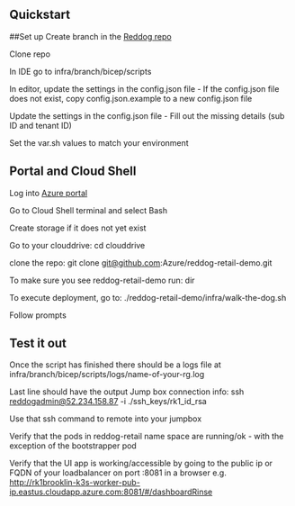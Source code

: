 ## Quickstart

##Set up
Create branch in the [Reddog repo](https://github.com/Azure/reddog-retail-demo)

Clone repo

In IDE go to infra/branch/bicep/scripts

In editor, update the settings in the config.json file
	- If the config.json file does not exist, copy config.json.example to a new config.json file

Update the settings in the config.json file
	- Fill out the missing details (sub ID and tenant ID)

Set the var.sh values to match your environment

## Portal and Cloud Shell
Log into [Azure portal](https://portal.azure.com)

Go to Cloud Shell terminal and select Bash

Create storage if it does not yet exist

Go to your clouddrive:
cd clouddrive

clone the repo:
git clone git@github.com:Azure/reddog-retail-demo.git

To make sure you see reddog-retail-demo run:
dir

To execute deployment, go to: 
./reddog-retail-demo/infra/walk-the-dog.sh 

Follow prompts

## Test it out
Once the script has finished there should be a logs file at infra/branch/bicep/scripts/logs/name-of-your-rg.log

Last line should have the output Jump box connection info: ssh reddogadmin@52.234.158.87 -i ./ssh_keys/rk1_id_rsa

Use that ssh command to remote into your jumpbox

Verify that the pods in reddog-retail name space are running/ok - with the exception of the bootstrapper pod

Verify that the UI app is working/accessible by going to the public ip or FQDN of your loadbalancer on port :8081 in a browser
    e.g. http://rk1brooklin-k3s-worker-pub-ip.eastus.cloudapp.azure.com:8081/#/dashboardRinse 
